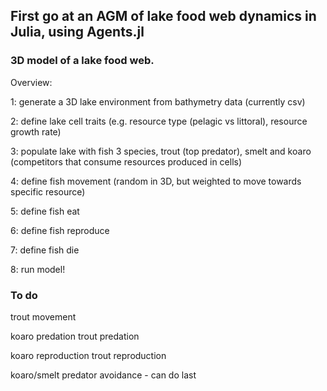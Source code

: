 ## First go at an AGM of lake food web dynamics in Julia, using Agents.jl

### 3D model of a lake food web.

Overview:

1: generate a 3D lake environment from bathymetry data (currently csv)

2: define lake cell traits (e.g. resource type (pelagic vs littoral), resource growth rate)

3: populate lake with fish 3 species, trout (top predator), smelt and koaro (competitors that consume resources produced in cells)

4: define fish movement (random in 3D, but weighted to move towards specific resource)

5: define fish eat

6: define fish reproduce

7: define fish die

8: run model!



### To do
trout movement

koaro predation
trout predation

koaro reproduction
trout reproduction

koaro/smelt predator avoidance - can do last
